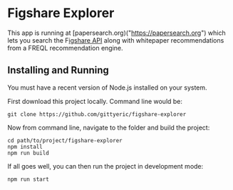 # Figshare Explorer

This app is running at [papersearch.org)("https://papersearch.org") which lets you search the F[igshare API]("https://figshare.com") along with whitepaper recommendations from a FREQL recommendation engine.

## Installing and Running

You must have a recent version of Node.js installed on your system.

First download this project locally.  Command line would be:

	git clone https://github.com/gittyeric/figshare-explorer

Now from command line, navigate to the folder and build the project:

 	cd path/to/project/figshare-explorer
	npm install
	npm run build

If all goes well, you can then run the project in development mode:

	npm run start